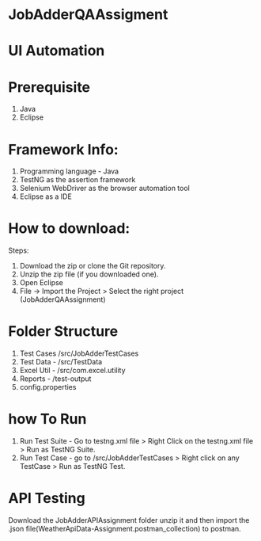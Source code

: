 # JobAdderQAAssigment
# UI Automation 

# Prerequisite 
1. Java 
2. Eclipse

# Framework Info: 
1. Programming language - Java
2. TestNG as the assertion framework
3. Selenium WebDriver as the browser automation tool
4. Eclipse as a IDE

# How to download:
Steps: 
1. Download the zip or clone the Git repository.
2. Unzip the zip file (if you downloaded one).
3. Open Eclipse
4. File -> Import the Project > Select the right project (JobAdderQAAssignment)

# Folder Structure 
1. Test Cases  /src/JobAdderTestCases
2. Test Data - /src/TestData
3. Excel Util - /src/com.excel.utility
4. Reports - /test-output
5. config.properties

# how To Run
1. Run Test Suite - Go to testng.xml file > Right Click on the testng.xml file >  Run as TestNG Suite.
2. Run Test Case - go to /src/JobAdderTestCases > Right click on any TestCase > Run as TestNG Test.


# API Testing
Download the JobAdderAPIAssignment folder unzip it and then import the .json file(WeatherApiData-Assignment.postman_collection) to postman.


